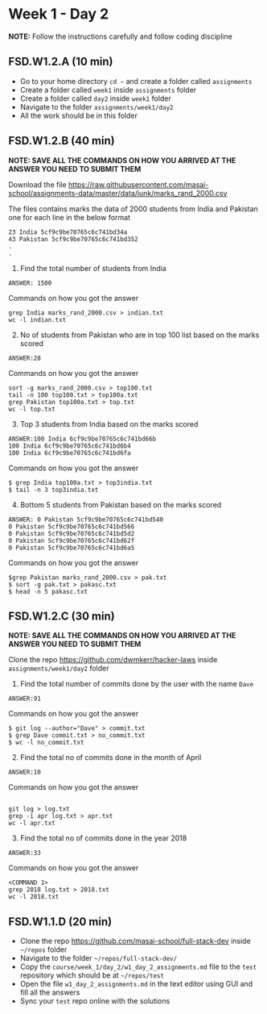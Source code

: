 # Week 1 - Day 2

**NOTE:** Follow the instructions carefully and follow coding discipline

## FSD.W1.2.A (10 min)

- Go to your home directory `cd ~` and create a folder called `assignments`   
- Create a folder called `week1` inside `assignments` folder  
- Create a folder called `day2` inside `week1` folder  
- Navigate to the folder `assignments/week1/day2` 
- All the work should be in this folder

## FSD.W1.2.B (40 min)

**NOTE: SAVE ALL THE COMMANDS ON HOW YOU ARRIVED AT THE ANSWER YOU NEED TO SUBMIT THEM**

Download the file https://raw.githubusercontent.com/masai-school/assignments-data/master/data/junk/marks_rand_2000.csv

The files contains marks the data of 2000 students from India and Pakistan one for each line in the below format

``` 
23 India 5cf9c9be70765c6c741bd34a
43 Pakistan 5cf9c9be70765c6c741bd352
.
.

```
1. Find the total number of students from India


```
ANSWER: 1500
```

Commands on how you got the answer

```
grep India marks_rand_2000.csv > indian.txt
wc -l indian.txt
```
2. No of students from Pakistan who are in top 100 list based on the marks scored
```
ANSWER:28
```

Commands on how you got the answer

```
sort -g marks_rand_2000.csv > top100.txt
tail -n 100 top100.txt > top100a.txt 
grep Pakistan top100a.txt > top.txt
wc -l top.txt

```
3. Top 3 students from India based on the marks scored
```
ANSWER:100 India 6cf9c9be70765c6c741bd66b
100 India 6cf9c9be70765c6c741bd6b4
100 India 6cf9c9be70765c6c741bd6fa
```

Commands on how you got the answer

```
$ grep India top100a.txt > top3india.txt
$ tail -n 3 top3india.txt 
```
4. Bottom 5 students from Pakistan based on the marks scored
```
ANSWER: 0 Pakistan 5cf9c9be70765c6c741bd540
0 Pakistan 5cf9c9be70765c6c741bd566
0 Pakistan 5cf9c9be70765c6c741bd5d2
0 Pakistan 5cf9c9be70765c6c741bd62f
0 Pakistan 5cf9c9be70765c6c741bd6a5
```

Commands on how you got the answer

```
$grep Pakistan marks_rand_2000.csv > pak.txt
$ sort -g pak.txt > pakasc.txt
$ head -n 5 pakasc.txt
```

## FSD.W1.2.C (30 min)

**NOTE: SAVE ALL THE COMMANDS ON HOW YOU ARRIVED AT THE ANSWER YOU NEED TO SUBMIT THEM**

Clone the repo https://github.com/dwmkerr/hacker-laws inside `assignments/week1/day2` folder

1. Find the total number of commits done by the user with the name `Dave`

```
ANSWER:91
```

Commands on how you got the answer

```
$ git log --author="Dave" > commit.txt
$ grep Dave commit.txt > no_commit.txt
$ wc -l no_commit.txt 

```

2. Find the total no of commits done in the month of April

```
ANSWER:10
```
Commands on how you got the answer

```

git log > log.txt
grep -i apr log.txt > apr.txt
wc -l apr.txt 

```

3. Find the total no of commits done in the year 2018

```
ANSWER:33
```
Commands on how you got the answer

```
<COMMAND 1>
grep 2018 log.txt > 2018.txt
wc -l 2018.txt 

```

## FSD.W1.1.D (20 min)

- Clone the repo https://github.com/masai-school/full-stack-dev inside `~/repos` folder
- Navigate to the folder `~/repos/full-stack-dev/`
- Copy the `course/week_1/day_2/w1_day_2_assignments.md` file to the `test` repository which should be at `~/repos/test`
- Open the file `w1_day_2_assignments.md` in the text editor using GUI and fill all the answers
- Sync your `test` repo online with the solutions
